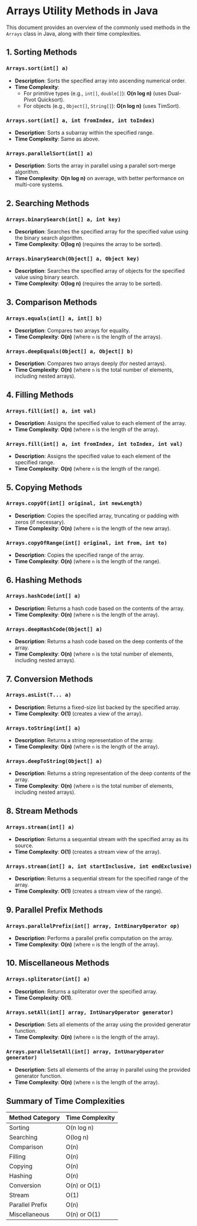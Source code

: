 # Arrays Utility Methods in Java

This document provides an overview of the commonly used methods in the `Arrays` class in Java, along with their time complexities.

## 1. Sorting Methods

### `Arrays.sort(int[] a)`
- **Description**: Sorts the specified array into ascending numerical order.
- **Time Complexity**:
  - For primitive types (e.g., `int[]`, `double[]`): **O(n log n)** (uses Dual-Pivot Quicksort).
  - For objects (e.g., `Object[]`, `String[]`): **O(n log n)** (uses TimSort).

### `Arrays.sort(int[] a, int fromIndex, int toIndex)`
- **Description**: Sorts a subarray within the specified range.
- **Time Complexity**: Same as above.

### `Arrays.parallelSort(int[] a)`
- **Description**: Sorts the array in parallel using a parallel sort-merge algorithm.
- **Time Complexity**: **O(n log n)** on average, with better performance on multi-core systems.

## 2. Searching Methods

### `Arrays.binarySearch(int[] a, int key)`
- **Description**: Searches the specified array for the specified value using the binary search algorithm.
- **Time Complexity**: **O(log n)** (requires the array to be sorted).

### `Arrays.binarySearch(Object[] a, Object key)`
- **Description**: Searches the specified array of objects for the specified value using binary search.
- **Time Complexity**: **O(log n)** (requires the array to be sorted).

## 3. Comparison Methods

### `Arrays.equals(int[] a, int[] b)`
- **Description**: Compares two arrays for equality.
- **Time Complexity**: **O(n)** (where `n` is the length of the arrays).

### `Arrays.deepEquals(Object[] a, Object[] b)`
- **Description**: Compares two arrays deeply (for nested arrays).
- **Time Complexity**: **O(n)** (where `n` is the total number of elements, including nested arrays).

## 4. Filling Methods

### `Arrays.fill(int[] a, int val)`
- **Description**: Assigns the specified value to each element of the array.
- **Time Complexity**: **O(n)** (where `n` is the length of the array).

### `Arrays.fill(int[] a, int fromIndex, int toIndex, int val)`
- **Description**: Assigns the specified value to each element of the specified range.
- **Time Complexity**: **O(n)** (where `n` is the length of the range).

## 5. Copying Methods

### `Arrays.copyOf(int[] original, int newLength)`
- **Description**: Copies the specified array, truncating or padding with zeros (if necessary).
- **Time Complexity**: **O(n)** (where `n` is the length of the new array).

### `Arrays.copyOfRange(int[] original, int from, int to)`
- **Description**: Copies the specified range of the array.
- **Time Complexity**: **O(n)** (where `n` is the length of the range).

## 6. Hashing Methods

### `Arrays.hashCode(int[] a)`
- **Description**: Returns a hash code based on the contents of the array.
- **Time Complexity**: **O(n)** (where `n` is the length of the array).

### `Arrays.deepHashCode(Object[] a)`
- **Description**: Returns a hash code based on the deep contents of the array.
- **Time Complexity**: **O(n)** (where `n` is the total number of elements, including nested arrays).

## 7. Conversion Methods

### `Arrays.asList(T... a)`
- **Description**: Returns a fixed-size list backed by the specified array.
- **Time Complexity**: **O(1)** (creates a view of the array).

### `Arrays.toString(int[] a)`
- **Description**: Returns a string representation of the array.
- **Time Complexity**: **O(n)** (where `n` is the length of the array).

### `Arrays.deepToString(Object[] a)`
- **Description**: Returns a string representation of the deep contents of the array.
- **Time Complexity**: **O(n)** (where `n` is the total number of elements, including nested arrays).

## 8. Stream Methods

### `Arrays.stream(int[] a)`
- **Description**: Returns a sequential stream with the specified array as its source.
- **Time Complexity**: **O(1)** (creates a stream view of the array).

### `Arrays.stream(int[] a, int startInclusive, int endExclusive)`
- **Description**: Returns a sequential stream for the specified range of the array.
- **Time Complexity**: **O(1)** (creates a stream view of the range).

## 9. Parallel Prefix Methods

### `Arrays.parallelPrefix(int[] array, IntBinaryOperator op)`
- **Description**: Performs a parallel prefix computation on the array.
- **Time Complexity**: **O(n)** (where `n` is the length of the array).

## 10. Miscellaneous Methods

### `Arrays.spliterator(int[] a)`
- **Description**: Returns a spliterator over the specified array.
- **Time Complexity**: **O(1)**.

### `Arrays.setAll(int[] array, IntUnaryOperator generator)`
- **Description**: Sets all elements of the array using the provided generator function.
- **Time Complexity**: **O(n)** (where `n` is the length of the array).

### `Arrays.parallelSetAll(int[] array, IntUnaryOperator generator)`
- **Description**: Sets all elements of the array in parallel using the provided generator function.
- **Time Complexity**: **O(n)** (where `n` is the length of the array).

## Summary of Time Complexities

| Method Category       | Time Complexity |
|-----------------------|-----------------|
| Sorting               | O(n log n)      |
| Searching             | O(log n)        |
| Comparison            | O(n)            |
| Filling               | O(n)            |
| Copying               | O(n)            |
| Hashing               | O(n)            |
| Conversion            | O(n) or O(1)    |
| Stream                | O(1)            |
| Parallel Prefix       | O(n)            |
| Miscellaneous         | O(n) or O(1)    |
